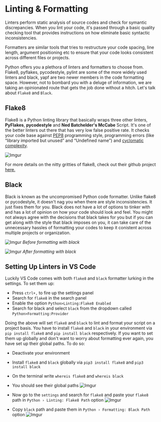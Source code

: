 # Linting & Formatting

Linters perform static analysis of source codes and check for symantic discrepancies. When you lint your code, it's passed through a basic quality checking tool that provides instructions on how eliminate basic syntactic inconsistencies.

Formatters are similar tools that tries to restructure your code spacing, line length, argument positioning etc to ensure that your code looks consistent across different files or projects.

Python offers you a plethora of linters and formatters to choose from. Flake8, pyflakes, pycodestyle, pylint are some of the more widely used linters and black, yapf are two newer members in the code formatting space.
However, not to bombard you with a deluge of information, we are taking an opinionated route that gets the job done without a hitch. Let's talk about `Flake8` and `Black`.


## Flake8

Flake8 is a Python linting library that basically wraps three other linters, **PyFlakes**, **pycodestyle** and **Ned Batchelder's McCabe** Script. It's one of the better linters out there that has very low false positive rate.
It checks your code base against [PEP8](https://www.python.org/dev/peps/pep-0008/) programming style, programming errors (like “library imported but unused” and “Undefined name”) and [cyclomatic complexity](https://en.wikipedia.org/wiki/Cyclomatic_complexity).

![Imgur](https://imgur.com/wmhZevQ.png)

For more details on the nitty gritties of flake8, check out their github project [here.](https://github.com/PyCQA/flake8)


## Black

Black is known as the uncompromised Python code formatter. Unlike flake8 or pycodestyle, it doesn't nag you when there are style inconsistencies. It just fixes them for you. Black does not have a lot of options to tinker with and has a lot of opinion on how your code should look and feel. You might not always agree with the decisions that black takes for you but if you can get along with the style that black imposes on you, it can take care of the unnecessary hassles of formatting your codes to keep it conistent across multiple projects or organization.


![Imgur](https://imgur.com/b272FI5.png)
*Before formatting with black*


![Imgur](https://imgur.com/MqoKcqQ.png)
*After formatting with black*

## Setting Up Linters in VS Code

Luckily VS Code comes with both `flake8` and `black` formatter lurking in the settings. To set them up:

* Press `ctrl+,` to fire up the settings panel
* Search for `flake8` in the search panel
* Enable the option `Python>Linting:Flake8 Enabled`
* Search for black and select `black` from the dropdown called `Python>Formatting:Provider`

Doing the above will set `flake8` and `black` to lint and format your script on a project basis. You have to install `flake8` and `black` in your environment via `pip install flake8` and `pip install black` respectively. If you want to set them up globally and don't want to worry about formatting ever again, you have set up their global paths. To do so:

* Deactivate your environment
* Install `flake8` and `black` globally via `pip3 install flake8` and `pip3 install black`
* On the terminal write `whereis flake8` and `whereis black`
* You should see their global paths
    ![Imgur](https://i.imgur.com/mCyXVlj.png)

* Now go to the `settings` and search for `flake8` and paste your `flake8` path in `Python › Linting: Flake8 Path` option
    ![Imgur](https://i.imgur.com/YGceReL.png)
* Copy `black` path and paste them in `Python › Formatting: Black Path` option
    ![Imgur](https://i.imgur.com/Q8tX7Ro.png)
